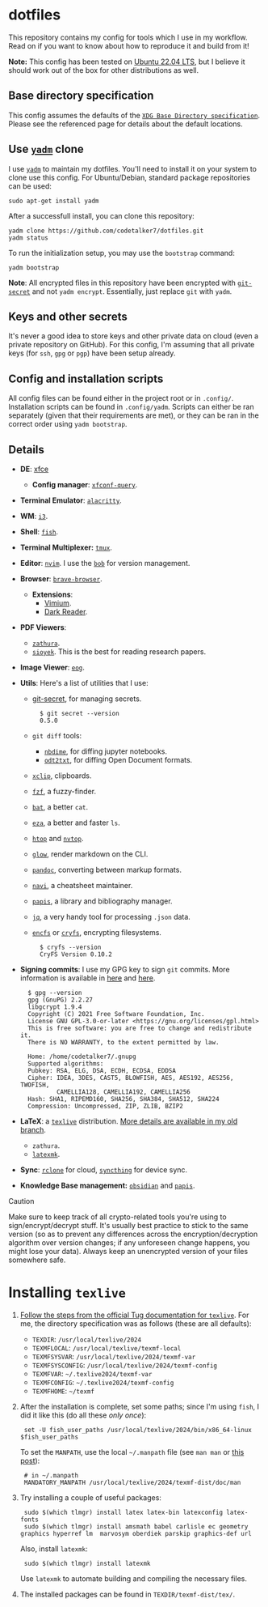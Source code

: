 # dotfiles 

This repository contains my config for tools which I use in my workflow. Read on if you want to know about how to reproduce it and build from it!

**Note:** This config has been tested on [Ubuntu 22.04 LTS](https://releases.ubuntu.com/jammy/), but I believe it should work out of the box for other distributions as well.

## Base directory specification

This config assumes the defaults of the [`XDG Base Directory specification`](https://specifications.freedesktop.org/basedir-spec/basedir-spec-latest.html). Please see the referenced page for details about the default locations.

## Use [`yadm`](https://yadm.io/docs/overview#) clone

I use [`yadm`](https://yadm.io/docs/install#) to maintain my dotfiles. You'll need to install it on your system to clone use this config. For Ubuntu/Debian, standard package repositories can be used:

    sudo apt-get install yadm

After a successfull install, you can clone this repository:

    yadm clone https://github.com/codetalker7/dotfiles.git
    yadm status

To run the initialization setup, you may use the `bootstrap` command:

    yadm bootstrap

**Note**: All encrypted files in this repository have been encrypted with [`git-secret`](https://sobolevn.me/git-secret/) and not `yadm encrypt`. Essentially, just replace `git` with `yadm`.

## Keys and other secrets

It's never a good idea to store keys and other private data on cloud (even a private repository on GitHub). For this config, I'm assuming that all private keys (for `ssh`, `gpg` or `pgp`) have been setup already.

## Config and installation scripts

All config files can be found either in the project root or in `.config/`. Installation scripts can be found in `.config/yadm`. Scripts can either be ran separately (given that their requirements are met), or they can be ran in the correct order using `yadm bootstrap`.

## Details

- **DE**: [xfce](https://wiki.archlinux.org/title/Xfce)
    - **Config manager**: [`xfconf-query`](https://docs.xfce.org/xfce/xfconf/xfconf-query).
- **Terminal Emulator**: [`alacritty`](https://github.com/alacritty/alacritty/blob/master/INSTALL.md).
- **WM**: [`i3`](https://i3wm.org/).
- **Shell**: [`fish`](https://fishshell.com/). 
- **Terminal Multiplexer:** [`tmux`](https://github.com/tmux/tmux/wiki/).
- **Editor**: [`nvim`](https://neovim.io/). I use the [`bob`](https://github.com/MordechaiHadad/bob) for version management.
- **Browser**: [`brave-browser`](https://brave.com/download/).
    - **Extensions**:
        - [Vimium](https://vimium.github.io/).
        - [Dark Reader](https://darkreader.org/).
- **PDF Viewers**:
    - [`zathura`](https://pwmt.org/projects/zathura/installation/).
    - [`sioyek`](https://github.com/ahrm/sioyek/releases). This is the best for reading research papers.
- **Image Viewer**: [`eog`](https://help.gnome.org/users/eog/stable/).
- **Utils**: Here's a list of utilities that I use:
    - [git-secret](https://sobolevn.me/git-secret/), for managing secrets.
        
            $ git secret --version
            0.5.0
    
    - `git diff` tools:
        - [`nbdime`](https://nbdime.readthedocs.io/en/latest/), for diffing jupyter notebooks.
        - [`odt2txt`](https://github.com/dstosberg/odt2txt), for diffing Open Document formats.
    - [`xclip`](https://linux.die.net/man/1/xclip), clipboards.
    - [`fzf`](https://github.com/junegunn/fzf), a fuzzy-finder.
    - [`bat`](https://github.com/sharkdp/bat), a better `cat`.
    - [`eza`](https://github.com/eza-community/eza/tree/main), a better and faster `ls`.
    - [`htop`](https://htop.dev/) and [`nvtop`](https://github.com/Syllo/nvtop).
    - [`glow`](https://github.com/charmbracelet/glow), render markdown on the CLI.
    - [`pandoc`](https://pandoc.org/installing.html#linux), converting between markup formats. 
    - [`navi`](https://github.com/denisidoro/navi/blob/master/docs/installation.md), a cheatsheet maintainer.
    - [`papis`](https://github.com/papis/papis), a library and bibliography manager.
    - [`jq`](https://jqlang.github.io/jq/download/), a very handy tool for processing `.json` data.
    - [`encfs`](https://wiki.archlinux.org/title/EncFS) or [`cryfs`](https://www.cryfs.org/), encrypting filesystems.
            
            $ cryfs --version
            CryFS Version 0.10.2

- **Signing commits**: I use my GPG key to sign `git` commits. More information is available in [here](https://docs.github.com/en/authentication/managing-commit-signature-verification/telling-git-about-your-signing-key) and [here](https://docs.github.com/en/authentication/managing-commit-signature-verification/signing-commits).
    
        $ gpg --version
        gpg (GnuPG) 2.2.27
        libgcrypt 1.9.4
        Copyright (C) 2021 Free Software Foundation, Inc.
        License GNU GPL-3.0-or-later <https://gnu.org/licenses/gpl.html>
        This is free software: you are free to change and redistribute it.
        There is NO WARRANTY, to the extent permitted by law.

        Home: /home/codetalker7/.gnupg
        Supported algorithms:
        Pubkey: RSA, ELG, DSA, ECDH, ECDSA, EDDSA
        Cipher: IDEA, 3DES, CAST5, BLOWFISH, AES, AES192, AES256, TWOFISH,
                CAMELLIA128, CAMELLIA192, CAMELLIA256
        Hash: SHA1, RIPEMD160, SHA256, SHA384, SHA512, SHA224
        Compression: Uncompressed, ZIP, ZLIB, BZIP2
        
- **LaTeX**: a [`texlive`](https://tug.org/texlive/acquire-netinstall.html) distribution. [More details are available in my old branch](https://github.com/codetalker7/dotfiles/tree/old-dotfiles?tab=readme-ov-file#latex-installation-and-setup).
    - `zathura`.
    - [`latexmk`](https://mg.readthedocs.io/latexmk.html#).

- **Sync**: [`rclone`](https://rclone.org/) for cloud, [`syncthing`](https://syncthing.net/) for device sync.

- **Knowledge Base management:** [`obsidian`](https://obsidian.md/) and [`papis`](https://github.com/papis/papis).

> [!CAUTION]
> Make sure to keep track of all crypto-related tools you're using to sign/encrypt/decrypt stuff. It's usually best practice to stick to the same version (so as to prevent any differences across the encryption/decryption algorithm over version changes; if any unforeseen change happens, you might lose your data). Always keep an unencrypted version of your files somewhere safe. 

# Installing `texlive`

1. [Follow the steps from the official Tug documentation for `texlive`](https://www.tug.org/texlive/doc/texlive-en/texlive-en.html#installation). For me, the directory specification was as follows (these are all defaults):
    - `TEXDIR`: `/usr/local/texlive/2024`
    - `TEXMFLOCAL`: `/usr/local/texlive/texmf-local`
    - `TEXMFSYSVAR`: `/usr/local/texlive/2024/texmf-var`
    - `TEXMFSYSCONFIG`: `/usr/local/texlive/2024/texmf-config`
    - `TEXMFVAR`: `~/.texlive2024/texmf-var`
    - `TEXMFCONFIG`: `~/.texlive2024/texmf-config`
    - `TEXMFHOME`: `~/texmf`

2. After the installation is complete, set some paths; since I'm using `fish`, I did it like this (do all these *only once*):
        
        set -U fish_user_paths /usr/local/texlive/2024/bin/x86_64-linux $fish_user_paths          

    To set the `MANPATH`, use the local `~/.manpath` file (see `man man` or [this post](https://unix.stackexchange.com/questions/344603/how-to-append-to-manpath)):
        
        # in ~/.manpath
        MANDATORY_MANPATH /usr/local/texlive/2024/texmf-dist/doc/man

3. Try installing a couple of useful packages:

        sudo $(which tlmgr) install latex latex-bin latexconfig latex-fonts  
        sudo $(which tlmgr) install amsmath babel carlisle ec geometry graphics hyperref lm  marvosym oberdiek parskip graphics-def url


    Also, install `latexmk`:

        sudo $(which tlmgr) install latexmk

    Use `latexmk` to automate building and compiling the necessary files.

4. The installed packages can be found in `TEXDIR/texmf-dist/tex/`. 
